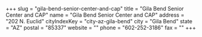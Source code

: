 +++
slug = "gila-bend-senior-center-and-cap"
title = "Gila Bend Senior Center and CAP"
name = "Gila Bend Senior Center and CAP"
address = "202 N. Euclid"
cityIndexKey = "city-az-gila-bend"
city = "Gila Bend"
state = "AZ"
postal = "85337"
website = ""
phone = "602-252-3186"
fax = ""
+++
